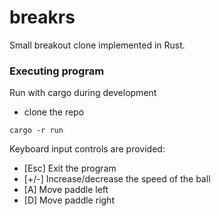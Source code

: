 # breakrs

Small breakout clone implemented in Rust.

### Executing program

Run with cargo during development

* clone the repo
```
cargo -r run
```

Keyboard input controls are provided:
 - [Esc] Exit the program
 - [+/-] Increase/decrease the speed of the ball
 - [A] Move paddle left
 - [D] Move paddle right

